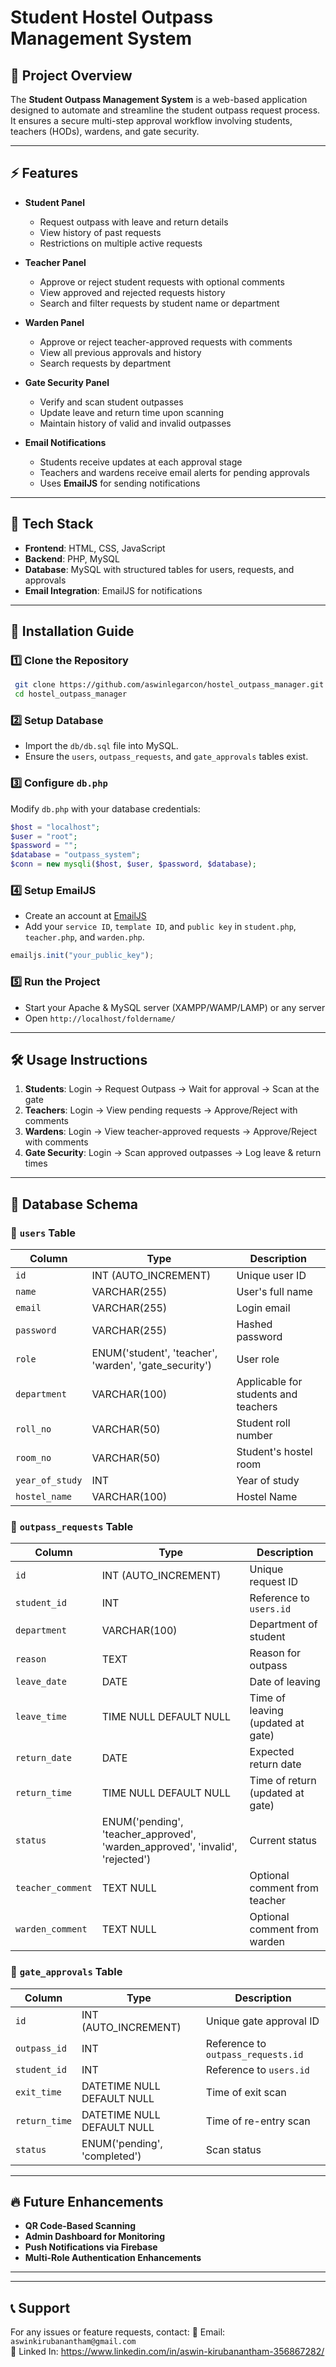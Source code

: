 # Student Hostel Outpass Management System

## 📌 Project Overview
The **Student Outpass Management System** is a web-based application designed to automate and streamline the student outpass request process. It ensures a secure multi-step approval workflow involving students, teachers (HODs), wardens, and gate security.

---

## ⚡ Features
- **Student Panel**
  - Request outpass with leave and return details
  - View history of past requests
  - Restrictions on multiple active requests
  
- **Teacher Panel**
  - Approve or reject student requests with optional comments
  - View approved and rejected requests history
  - Search and filter requests by student name or department

- **Warden Panel**
  - Approve or reject teacher-approved requests with comments
  - View all previous approvals and history
  - Search requests by department

- **Gate Security Panel**
  - Verify and scan student outpasses
  - Update leave and return time upon scanning
  - Maintain history of valid and invalid outpasses
  
- **Email Notifications**
  - Students receive updates at each approval stage
  - Teachers and wardens receive email alerts for pending approvals
  - Uses **EmailJS** for sending notifications

---

## 📂 Tech Stack
- **Frontend**: HTML, CSS, JavaScript
- **Backend**: PHP, MySQL
- **Database**: MySQL with structured tables for users, requests, and approvals
- **Email Integration**: EmailJS for notifications

---

## 🚀 Installation Guide

### 1️⃣ Clone the Repository
```sh
 git clone https://github.com/aswinlegarcon/hostel_outpass_manager.git
 cd hostel_outpass_manager
```

### 2️⃣ Setup Database
- Import the `db/db.sql` file into MySQL.
- Ensure the `users`, `outpass_requests`, and `gate_approvals` tables exist.

### 3️⃣ Configure `db.php`
Modify `db.php` with your database credentials:
```php
$host = "localhost";
$user = "root";
$password = "";
$database = "outpass_system";
$conn = new mysqli($host, $user, $password, $database);
```

### 4️⃣ Setup EmailJS
- Create an account at [EmailJS](https://www.emailjs.com/)
- Add your `service ID`, `template ID`, and `public key` in `student.php`, `teacher.php`, and `warden.php`.
```js
emailjs.init("your_public_key");
```

### 5️⃣ Run the Project
- Start your Apache & MySQL server (XAMPP/WAMP/LAMP) or any server
- Open `http://localhost/foldername/`

---

## 🛠 Usage Instructions
1. **Students**: Login → Request Outpass → Wait for approval → Scan at the gate
2. **Teachers**: Login → View pending requests → Approve/Reject with comments
3. **Wardens**: Login → View teacher-approved requests → Approve/Reject with comments
4. **Gate Security**: Login → Scan approved outpasses → Log leave & return times

---

## 📜 Database Schema
### 🔹 `users` Table
| Column       | Type          | Description |
|-------------|--------------|-------------|
| `id`        | INT (AUTO_INCREMENT) | Unique user ID |
| `name`      | VARCHAR(255)  | User's full name |
| `email`     | VARCHAR(255)  | Login email |
| `password`  | VARCHAR(255)  | Hashed password |
| `role`      | ENUM('student', 'teacher', 'warden', 'gate_security') | User role |
| `department`| VARCHAR(100) | Applicable for students and teachers |
| `roll_no`   | VARCHAR(50)  | Student roll number |
| `room_no`   | VARCHAR(50)  | Student's hostel room |
| `year_of_study` | INT | Year of study |
| `hostel_name` | VARCHAR(100) | Hostel Name |

### 🔹 `outpass_requests` Table
| Column       | Type         | Description |
|-------------|-------------|-------------|
| `id`        | INT (AUTO_INCREMENT) | Unique request ID |
| `student_id`| INT         | Reference to `users.id` |
| `department`| VARCHAR(100)| Department of student |
| `reason`    | TEXT        | Reason for outpass |
| `leave_date`| DATE        | Date of leaving |
| `leave_time`| TIME NULL DEFAULT NULL | Time of leaving (updated at gate) |
| `return_date`| DATE       | Expected return date |
| `return_time`| TIME NULL DEFAULT NULL | Time of return (updated at gate) |
| `status`    | ENUM('pending', 'teacher_approved', 'warden_approved', 'invalid', 'rejected') | Current status |
| `teacher_comment` | TEXT NULL | Optional comment from teacher |
| `warden_comment` | TEXT NULL | Optional comment from warden |

### 🔹 `gate_approvals` Table
| Column       | Type         | Description |
|-------------|-------------|-------------|
| `id`        | INT (AUTO_INCREMENT) | Unique gate approval ID |
| `outpass_id`| INT         | Reference to `outpass_requests.id` |
| `student_id`| INT         | Reference to `users.id` |
| `exit_time` | DATETIME NULL DEFAULT NULL | Time of exit scan |
| `return_time`| DATETIME NULL DEFAULT NULL | Time of re-entry scan |
| `status`    | ENUM('pending', 'completed') | Scan status |

---

## 🔥 Future Enhancements
- **QR Code-Based Scanning**
- **Admin Dashboard for Monitoring**
- **Push Notifications via Firebase**
- **Multi-Role Authentication Enhancements**

---

---

## 📞 Support
For any issues or feature requests, contact:
📧 Email: `aswinkirubanantham@gmail.com`  
🔗 Linked In: https://www.linkedin.com/in/aswin-kirubanantham-356867282/
